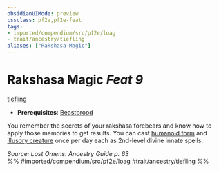 ```yaml
---
obsidianUIMode: preview
cssclass: pf2e,pf2e-feat
tags:
- imported/compendium/src/pf2e/loag
- trait/ancestry/tiefling
aliases: ["Rakshasa Magic"]
---
```

# Rakshasa Magic  *Feat 9*  
[tiefling](tiefling-b1.md)  

- **Prerequisites**: [Beastbrood](beastbrood-loag.md)

You remember the secrets of your rakshasa forebears and know how to apply those memories to get results. You can cast [humanoid form](../spells/humanoid-form.md) and [illusory creature](../spells/illusory-creature.md) once per day each as 2nd-level divine innate spells.

*Source: Lost Omens: Ancestry Guide p. 63*  
%% #imported/compendium/src/pf2e/loag #trait/ancestry/tiefling %%